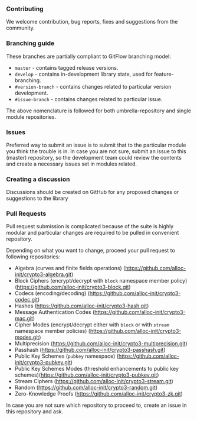 ### Contributing


We welcome contribution, bug reports, fixes and suggestions from the community.

### Branching guide

These branches are partially compliant to GitFlow branching model:
* `master` - contains tagged release versions.
* `develop` - contains in-development library state, used for feature-branching.
* `#version-branch` - contains changes related to particular version development.
* `#issue-branch` - contains changes related to particular issue.

The above nomenclature is followed for both umbrella-repository and single module repositories.

### Issues

Preferred way to submit an issue is to submit that to the particular module you
think the trouble is in. In case you are not sure, submit an issue to this (master)
repository, so the development team could review the contents and create a necessary
issues set in modules related.

### Creating a discussion
Discussions should be created on GitHub for any proposed changes or suggestions to the library 


### Pull Requests

Pull request submission is complicated because of the suite is highly modular and particular changes are required to be pulled in convenient repository.

Depending on what you want to change, proceed your pull request to following repositories:

* Algebra (curves and finite fields operations) (https://github.com/alloc-init/crypto3-algebra.git)
* Block Ciphers (encrypt/decrypt with ```block``` namespace member policy) (https://github.com/alloc-init/crypto3-block.git)
* Codecs (encoding/decoding) (https://github.com/alloc-init/crypto3-codec.git)
* Hashes (https://github.com/alloc-init/crypto3-hash.git)
* Message Authentication Codes (https://github.com/alloc-init/crypto3-mac.git)
* Cipher Modes (encrypt/decrypt either with ```block``` or with ```stream``` namespace member policies) (https://github.com/alloc-init/crypto3-modes.git)
* Multiprecision (https://github.com/alloc-init/crypto3-multiprecision.git)
* Passhash (https://github.com/alloc-init/crypto3-passhash.git)
* Public Key Schemes (`pubkey` namespace) (https://github.com/alloc-init/crypto3-pubkey.git)
* Public Key Schemes Modes (threshold enhancements to public key schemes)(https://github.com/alloc-init/crypto3-pubkey.git)
* Stream Ciphers (https://github.com/alloc-init/crypto3-stream.git)
* Random (https://github.com/alloc-init/crypto3-random.git)
* Zero-Knowledge Proofs (https://github.com/alloc-init/crypto3-zk.git)

In case you are not sure which repository to proceed to, create an issue in this repository and ask.
